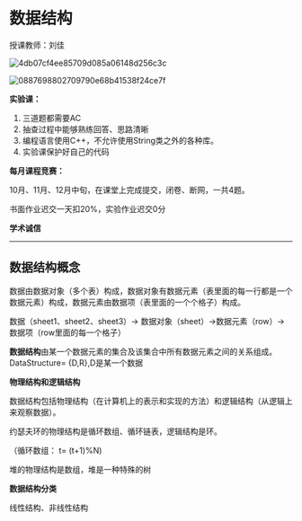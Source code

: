 # 数据结构

授课教师：刘佳

![4db07cf4ee85709d085a06148d256c3c](https://yamapicgo.oss-cn-nanjing.aliyuncs.com/picgoImage/4db07cf4ee85709d085a06148d256c3c.jpg)





![0887698802709790e68b41538f24ce7f](https://yamapicgo.oss-cn-nanjing.aliyuncs.com/picgoImage/0887698802709790e68b41538f24ce7f.jpg)



**实验课：**

1.   三道题都需要AC
2.   抽查过程中能够熟练回答、思路清晰
3.   编程语言使用C++，不允许使用String类之外的各种库。
4.   实验课保护好自己的代码

**每月课程竞赛：**

10月、11月、12月中旬，在课堂上完成提交，闭卷、断网，一共4题。

书面作业迟交一天扣20%，实验作业迟交0分

**学术诚信**



---

## 数据结构概念

数据由数据对象（多个表）构成，数据对象有数据元素（表里面的每一行都是一个数据元素）构成，数据元素由数据项（表里面的一个个格子）构成。

数据（sheet1、sheet2、sheet3）-> 数据对象（sheet）->数据元素（row）-> 数据项（row里面的每一个格子）

**数据结构**由某一个数据元素的集合及该集合中所有数据元素之间的关系组成。 DataStructure= {D,R},D是某一个数据

**物理结构和逻辑结构**

数据结构包括物理结构（在计算机上的表示和实现的方法）和逻辑结构（从逻辑上来观察数据）。

约瑟夫环的物理结构是循环数组、循环链表，逻辑结构是环。

（循环数组： t= (t+1)%N)

堆的物理结构是数组，堆是一种特殊的树

**数据结构分类**

线性结构、非线性结构
